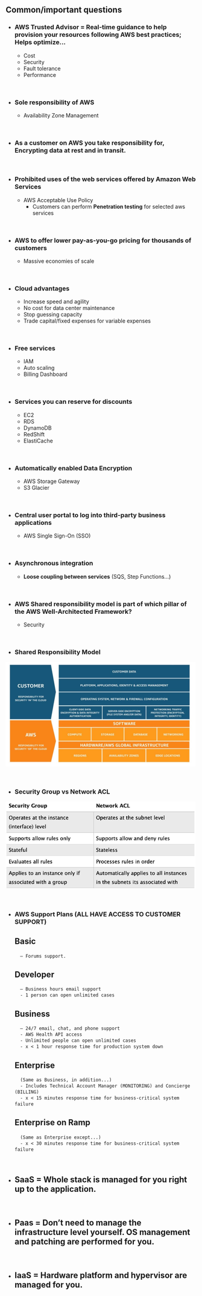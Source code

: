 ## **Common/important questions**

- ### **AWS Trusted Advisor** = Real-time guidance to help provision your resources following AWS best practices; Helps optimize...
	- 	Cost
	-	Security
	-	Fault tolerance
	-	Performance

<br>

- ### **Sole responsibility of AWS**
	- Availability Zone Management

<br>

- ### As a customer on AWS you take responsibility for, **Encrypting data at rest** and **in transit**.

<br>

- ### **Prohibited uses of the web services offered by Amazon Web Services**
	- AWS Acceptable Use Policy
		- Customers can perform **Penetration testing** for selected aws services

<br>

- ### **AWS to offer lower pay-as-you-go pricing for thousands of customers**
	- Massive economies of scale

<br>

- ### **Cloud advantages**
	- Increase speed and agility
	- No cost for data center maintenance
	- Stop guessing capacity
	- Trade capital/fixed expenses for variable expenses

<br>

- ### **Free services**
	- IAM
	- Auto scaling
	- Billing Dashboard

<br>

- ### **Services you can reserve for discounts**
	- EC2
	- RDS
	- DynamoDB
	- RedShift
	- ElastiCache

<br>

- ### **Automatically enabled Data Encryption**
	- AWS Storage Gateway
	- S3 Glacier

<br>

- ### **Central user portal to log into third-party business applications**
	- AWS Single Sign-On (SSO)

<br>

- ### **Asynchronous integration**
	- **Loose coupling between services** (SQS, Step Functions...)

<br>

- ### **AWS Shared responsibility model is part of which pillar of the AWS Well-Architected Framework?**
	- Security

<br>

- ### **Shared Responsibility Model**
![](sharedResponsibilityModel.jpg)

<br>

- ### **Security Group vs Network ACL**
![](securityGroupNetworkACL.jpg)

<br>

- ### **AWS Support Plans (ALL HAVE ACCESS TO CUSTOMER SUPPORT)**
	## **Basic**
		– Forums support.
	## **Developer**
		– Business hours email support
		- 1 person can open unlimited cases
	## **Business**
		– 24/7 email, chat, and phone support
		- AWS Health API access
		- Unlimited people can open unlimited cases
		- x < 1 hour response time for production system down
	## **Enterprise**
		(Same as Business, in addition...)
		- Includes Technical Account Manager (MONITORING) and Concierge (BILLING)
		- x < 15 minutes response time for business-critical system failure
	## **Enterprise on Ramp**
		(Same as Enterprise except...)
		- x < 30 minutes response time for business-critical system failure

<br>

- ## **SaaS** = Whole stack is managed for you right up to the application.

<br>

- ## **Paas** = Don’t need to manage the infrastructure level yourself. OS management and patching are performed for you.

<br>

- ## **IaaS** = Hardware platform and hypervisor are managed for you.